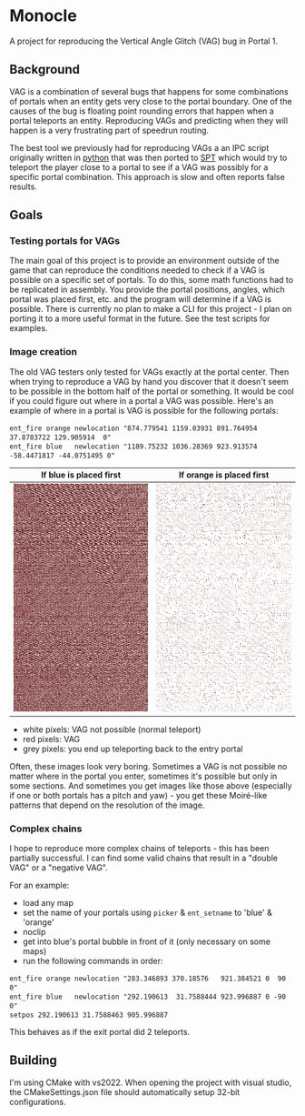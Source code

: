 # Monocle

A project for reproducing the Vertical Angle Glitch (VAG) bug in Portal 1.

## Background

VAG is a combination of several bugs that happens for some combinations of
portals when an entity gets very close to the portal boundary. One of the
causes of the bug is floating point rounding errors that happen when a portal
teleports an entity. Reproducing VAGs and predicting when they will happen
is a very frustrating part of speedrun routing.

The best tool we previously had for reproducing VAGs a an IPC script originally
written in [python](https://github.com/UncraftedName/portal1-python-scripts/blob/master/ipc_stuff/vag_searcher.py)
that was then ported to [SPT](https://github.com/YaLTeR/SourcePauseTool/blob/master/spt/features/vag_searcher.cpp)
which would try to teleport the player close to a portal to see if a VAG was
possibly for a specific portal combination. This approach is slow and often
reports false results.

## Goals

### Testing portals for VAGs

The main goal of this project is to provide an environment outside of the game
that can reproduce the conditions needed to check if a VAG is possible on a specific
set of portals. To do this, some math functions had to be replicated in assembly.
You provide the portal positions, angles, which portal was placed first, etc. and the
program will determine if a VAG is possible. There is currently no plan to make
a CLI for this project - I plan on porting it to a more useful format in the future.
See the test scripts for examples.

### Image creation

The old VAG testers only tested for VAGs exactly at the portal center. Then when
trying to reproduce a VAG by hand you discover that it doesn't seem to be possible
in the bottom half of the portal or something. It would be cool if you could figure
out where in a portal a VAG was possible. Here's an example of where in a portal is
VAG is possible for the following portals:
```
ent_fire orange newlocation "874.779541 1159.03931 891.764954  37.8783722 129.905914  0"
ent_fire blue   newlocation "1189.75232 1036.28369 923.913574 -58.4471817 -44.0751495 0"
```

If blue is placed first              | If orange is placed first
:-----------------------------------:|:----------------------------------:
![](github/example_orange_last.png)  |  ![](github/example_blue_last.png)

- white pixels: VAG not possible (normal teleport)
- red pixels: VAG
- grey pixels: you end up teleporting back to the entry portal

Often, these images look very boring. Sometimes a VAG is not possible no matter where
in the portal you enter, sometimes it's possible but only in some sections. And
sometimes you get images like those above (especially if one or both portals has a pitch
and yaw) - you get these Moiré-like patterns that depend on the resolution of the image.


### Complex chains

I hope to reproduce more complex chains of teleports - this has been partially successful.
I can find some valid chains that result in a "double VAG" or a "negative VAG".

For an example:
- load any map
- set the name of your portals using `picker` & `ent_setname` to 'blue' & 'orange'
- noclip
- get into blue's portal bubble in front of it (only necessary on some maps)
- run the following commands in order:
```
ent_fire orange newlocation "283.346893 370.18576   921.384521 0  90 0"
ent_fire blue   newlocation "292.190613  31.7588444 923.996887 0 -90 0"
setpos 292.190613 31.7588463 905.996887
```

This behaves as if the exit portal did 2 teleports.


## Building

I'm using CMake with vs2022. When opening the project with visual studio, the
CMakeSettings.json file should automatically setup 32-bit configurations.

